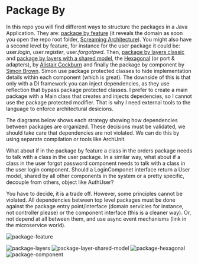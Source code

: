 # Package By

In this repo you will find different ways to structure the packages in a Java Application. They are: [package by feature](https://github.com/enriquemolinari/packages-by/tree/main/byfeature) (it reveals the domain as soon you open the repo root folder, [Screaming Architecture](http://blog.cleancoder.com/uncle-bob/2011/09/30/Screaming-Architecture.html)). You might also have a second level by feature, for instance for the user package it could be: user.*login*, user.*register*, user.*forgotpwd*. Then, [package by layers classic](https://github.com/enriquemolinari/packages-by/tree/main/classiclayer/user) and [package by layers with a shared model](https://github.com/enriquemolinari/packages-by/tree/main/orm/user), the [Hexagonal](https://github.com/enriquemolinari/packages-by/tree/main/hexagonal/user) (or port & adapters), by [Alistair Cockburn](https://alistair.cockburn.us/hexagonal-architecture/) and finally the package by component by [Simon Brown](https://simonbrown.je/). Simon use package protected classes to hide implementation details within each component (which is great). The downside of this is that only with a DI framework you can inject dependencies, as they use reflection that bypass package protected classes. I prefer to create a main package with a Main class that creates and injects depedencies, so I cannot use the package protected modifier. That is why I need external tools to the language to enforce architectural desicions.

The diagrams below shows each strategy showing how dependencies between packages are organized. These decisions must be validated, we should take care that dependencies are not violated. We can do this by using separate compilation or tools like ArchUnit.

What about if in the package by feature a class in the orders package needs to talk with a class in the user package. In a similar way, what about if a class in the user forgot password component needs to talk with a class in the user login component. Should a LoginComponet interface return a User model, shared by all other components in the system or a pretty specific, decouple from others, object like AuthUser?

You have to decide, it is a trade off. However, some principles cannot be violated. All dependencies between top level packages must be done against the package entry point/interface (domain servicies for instance, not controller please) or the component interface (this is a cleaner way). Or, not depend at all between them, and use async event mechanisms (link in the microservice world). 

![package-feature](https://user-images.githubusercontent.com/11150895/201540382-55fed0e0-98ff-4429-b5a5-ed7af84e7887.png)  

![package-layers](https://user-images.githubusercontent.com/11150895/201475194-dc37d8ea-4976-43c7-bba2-923852d5e440.png)
![package-layer-shared-model](https://user-images.githubusercontent.com/11150895/201475200-a608e979-a072-44c7-a9ec-44e3c50ed197.png)
![package-hexagonal](https://user-images.githubusercontent.com/11150895/201475212-57ba3a23-23c2-43cb-977b-b729757c540e.png)
![package-component](https://user-images.githubusercontent.com/11150895/201540410-7ac04a35-763e-4204-ac70-ece4a1f718e3.png)

